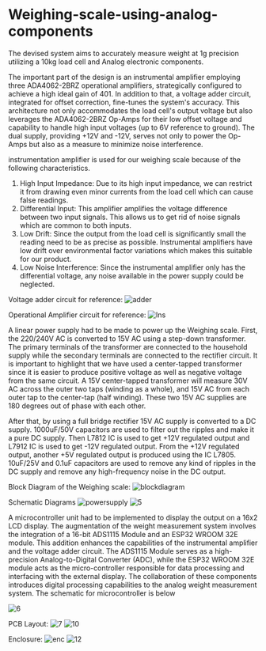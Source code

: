 # Weighing-scale-using-analog-components
The devised system aims to accurately measure weight at 1g precision utilizing a 10kg load cell and Analog electronic components.

The important part of the design is an instrumental amplifier employing three ADA4062-2BRZ operational amplifiers, strategically configured to achieve a high ideal gain of 401. In addition to that, a voltage adder circuit, integrated for offset correction, fine-tunes the system's accuracy. This architecture not only accommodates the load cell's output voltage but also leverages the ADA4062-2BRZ Op-Amps for their low offset voltage and capability to handle high input voltages (up to 6V reference to ground). The dual supply, providing +12V and -12V, serves not only to power the Op-Amps but also as a measure to minimize noise interference.

instrumentation amplifier is used for our weighing scale because of the following characteristics.
1. High Input Impedance: Due to its high input impedance, we can restrict it from drawing even minor currents from the load cell which can cause false readings.
2. Differential Input: This amplifier amplifies the voltage difference between two input signals. This allows us to get rid of noise signals which are common to both inputs.
3. Low Drift: Since the output from the load cell is significantly small the reading need to be as precise as possible. Instrumental amplifiers have low drift over environmental factor variations which makes this suitable  for our product. 
4. Low Noise Interference: Since the instrumental amplifier only has the differential voltage, any noise available in the power supply could be neglected.

Voltage adder circuit for reference:
![adder](https://github.com/user-attachments/assets/1dd06a0f-faa8-4684-85c9-5c6d5c97a2cd)

Operational Amplifier circuit for reference:
![Ins](https://github.com/user-attachments/assets/f811dbac-35f3-470d-9282-8ca6dd0eaba8)

A linear power supply had to be made to power up the Weighing scale.
First, the 220/240V AC is converted to 15V AC using a step-down transformer. The primary terminals of the transformer are connected to the household supply while the secondary terminals are connected to the rectifier circuit. It is important to highlight that we have used a center-tapped transformer since it is easier to produce positive voltage as well as negative voltage from the same circuit. A 15V center-tapped transformer will measure 30V AC across the outer two taps (winding as a whole), and 15V AC from each outer tap to the center-tap (half winding). These two 15V AC supplies are 180 degrees out of phase with each other.

After that, by using a full bridge rectifier 15V AC supply is converted to a DC supply. 1000uF/50V capacitors are used to filter out the ripples and make it a pure DC supply. Then L7812 IC is used to get +12V regulated output and L7912 IC is used to get -12V regulated output. From the +12V regulated output, another +5V regulated output is produced using the IC L7805. 10uF/25V and 0.1uF capacitors are used to remove any kind of ripples in the DC supply and remove any high-frequency noise in the DC output.

Block Diagram of the Weighing scale:
![blockdiagram](https://github.com/user-attachments/assets/a4bfde00-f721-4b04-baf9-c016ec7a85cd)


Schematic Diagrams
![powersupply](https://github.com/user-attachments/assets/feef5c6f-1fd6-4773-a355-b461c911813b)
![5](https://github.com/user-attachments/assets/a9bd57c5-d465-43f6-8e01-36364330c46e)

A microcontroller unit had to be implemented to display the output on a 16x2 LCD display.
The augmentation of the weight measurement system involves the integration of a 16-bit ADS1115 Module and an ESP32 WROOM 32E module. This addition enhances the capabilities of the instrumental amplifier and the voltage adder circuit. The ADS1115 Module serves as a high-precision Analog-to-Digital Converter (ADC), while the ESP32 WROOM 32E module acts as the micro-controller responsible for data processing and interfacing with the external display. The collaboration of these components introduces digital processing capabilities to the analog weight measurement system. The schematic for microcontroller is below

![6](https://github.com/user-attachments/assets/b44531e9-52e1-42a6-ac90-851d7d5f9a32)

PCB Layout:
![7](https://github.com/user-attachments/assets/9bcf2b4d-b7cb-4d3b-8d17-59f69787ba2f)
![10](https://github.com/user-attachments/assets/7d69f172-fd68-4c5f-85f2-e3259b64c1b7)

Enclosure:
![enc](https://github.com/user-attachments/assets/4c52742f-4a28-41b7-9f17-0f0a9162d507)
![12](https://github.com/user-attachments/assets/21cda94e-5eb3-45b7-b686-18a0ceb594f4)


